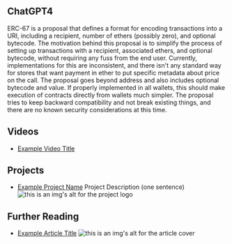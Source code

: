 ## ChatGPT4

ERC-67 is a proposal that defines a format for encoding transactions into a URI, including a recipient, number of ethers (possibly zero), and optional bytecode. The motivation behind this proposal is to simplify the process of setting up transactions with a recipient, associated ethers, and optional bytecode, without requiring any fuss from the end user. Currently, implementations for this are inconsistent, and there isn't any standard way for stores that want payment in ether to put specific metadata about price on the call. The proposal goes beyond address and also includes optional bytecode and value. If properly implemented in all wallets, this should make execution of contracts directly from wallets much simpler. The proposal tries to keep backward compatibility and not break existing things, and there are no known security considerations at this time.

## Videos

- [Example Video Title](https://www.youtube.com/watch?v=TDGq4aeevgY)

## Projects

- [Example Project Name](https://xxxx.xxx/xxxxx) Project Description (one sentence) ![this is an img's alt for the project logo](https://xxxx.xxx/project-logo.xxx)

## Further Reading

- [Example Article Title](https://xxxx.xxx/xxxxx) ![this is an img's alt for the article cover](https://xxxx.xxx/article-cover.xxx)
